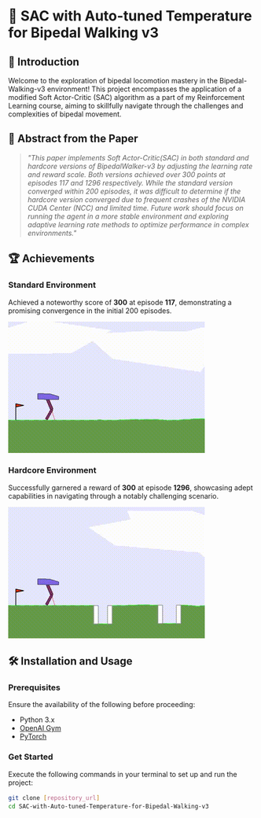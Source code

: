 # 🤖 SAC with Auto-tuned Temperature for Bipedal Walking v3

## 🚀 Introduction

Welcome to the exploration of bipedal locomotion mastery in the Bipedal-Walking-v3 environment! This project encompasses the application of a modified Soft Actor-Critic (SAC) algorithm as a part of my Reinforcement Learning course, aiming to skillfully navigate through the challenges and complexities of bipedal movement.

## 📜 Abstract from the Paper

> _"This paper implements Soft Actor-Critic(SAC) in both standard and hardcore versions of BipedalWalker-v3 by adjusting the learning rate and reward scale. Both versions achieved over 300 points at episodes 117 and 1296 respectively. While the standard version converged within 200 episodes, it was difficult to determine if the hardcore version converged due to frequent crashes of the NVIDIA CUDA Center (NCC) and limited time. Future work should focus on running the agent in a more stable environment and exploring adaptive learning rate methods to optimize performance in complex environments."_ 

## 🏆 Achievements 

### Standard Environment
Achieved a noteworthy score of **300** at episode **117**, demonstrating a promising convergence in the initial 200 episodes.

![Standard Environment Bipedal Walker](cvhm34-agent-video,episode=1100,score=324.gif)

### Hardcore Environment
Successfully garnered a reward of **300** at episode **1296**, showcasing adept capabilities in navigating through a notably challenging scenario.

![Hardcore Environment Bipedal Walker](cvhm34-agent-hardcore-video,episode=2160,score=304.gif)

## 🛠 Installation and Usage

### Prerequisites
Ensure the availability of the following before proceeding:

- Python 3.x
- [OpenAI Gym](https://gym.openai.com/)
- [PyTorch](https://pytorch.org/)

### Get Started
Execute the following commands in your terminal to set up and run the project:

```bash
git clone [repository_url]
cd SAC-with-Auto-tuned-Temperature-for-Bipedal-Walking-v3
